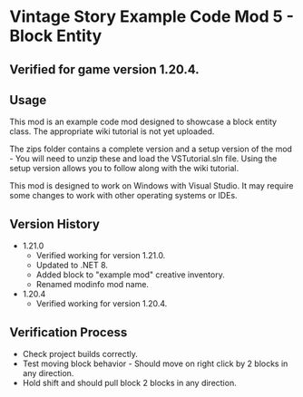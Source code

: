 # Vintage Story Example Code Mod 5 - Block Entity

## Verified for game version 1.20.4.

## Usage
This mod is an example code mod designed to showcase a block entity class. The appropriate wiki tutorial is not yet uploaded.

The zips folder contains a complete version and a setup version of the mod - You will need to unzip these and load the VSTutorial.sln file.
Using the setup version allows you to follow along with the wiki tutorial.

This mod is designed to work on Windows with Visual Studio. It may require some changes to work with other operating systems or IDEs.


## Version History
 - 1.21.0
   - Verified working for version 1.21.0.
   - Updated to .NET 8.
   - Added block to "example mod" creative inventory.
   - Renamed modinfo mod name.
 - 1.20.4
   - Verified working for version 1.20.4.
   
## Verification Process
 - Check project builds correctly.
 - Test moving block behavior - Should move on right click by 2 blocks in any direction.
 - Hold shift and should pull block 2 blocks in any direction.